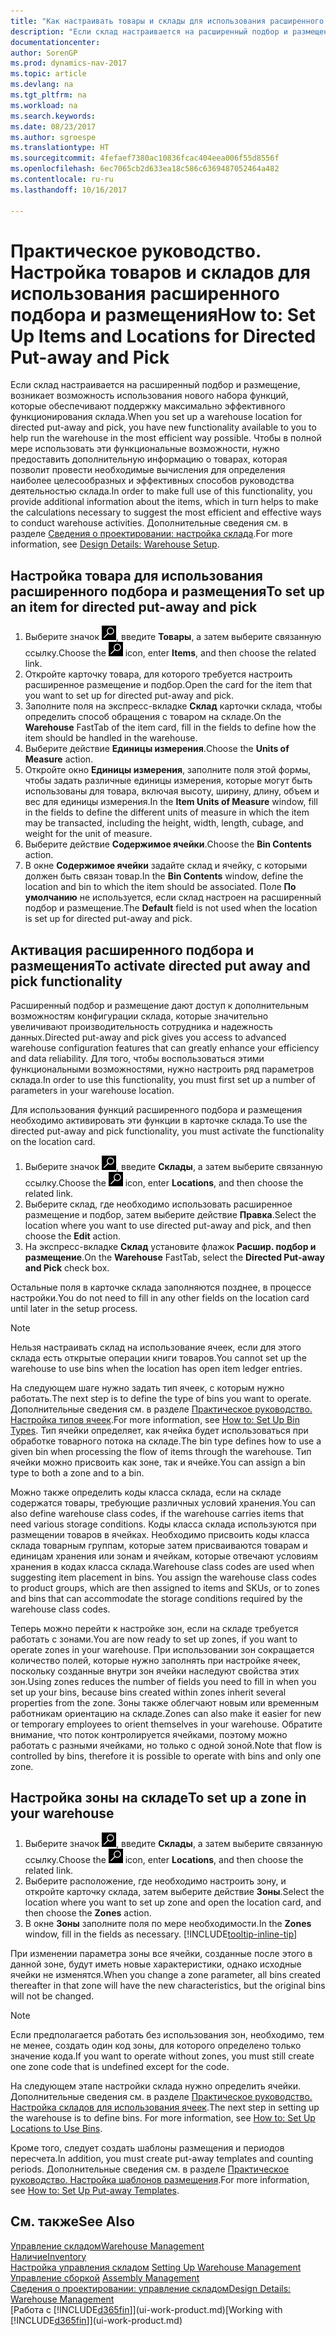 ```yaml
---
title: "Как настраивать товары и склады для использования расширенного подбора и размещения"
description: "Если склад настраивается на расширенный подбор и размещение, возникает возможность использования нового набора функций, которые обеспечивают поддержку максимально эффективного функционирования склада."
documentationcenter: 
author: SorenGP
ms.prod: dynamics-nav-2017
ms.topic: article
ms.devlang: na
ms.tgt_pltfrm: na
ms.workload: na
ms.search.keywords: 
ms.date: 08/23/2017
ms.author: sgroespe
ms.translationtype: HT
ms.sourcegitcommit: 4fefaef7380ac10836fcac404eea006f55d8556f
ms.openlocfilehash: 6ec7065cb2d633ea18c586c6369487052464a482
ms.contentlocale: ru-ru
ms.lasthandoff: 10/16/2017

---
```

# <a name="how-to-set-up-items-and-locations-for-directed-put-away-and-pick"></a><span data-ttu-id="1e2b1-103">Практическое руководство. Настройка товаров и складов для использования расширенного подбора и размещения</span><span class="sxs-lookup"><span data-stu-id="1e2b1-103">How to: Set Up Items and Locations for Directed Put-away and Pick</span></span>
<span data-ttu-id="1e2b1-104">Если склад настраивается на расширенный подбор и размещение, возникает возможность использования нового набора функций, которые обеспечивают поддержку максимально эффективного функционирования склада.</span><span class="sxs-lookup"><span data-stu-id="1e2b1-104">When you set up a warehouse location for directed put-away and pick, you have new functionality available to you to help run the warehouse in the most efficient way possible.</span></span> <span data-ttu-id="1e2b1-105">Чтобы в полной мере использовать эти функциональные возможности, нужно предоставить дополнительную информацию о товарах, которая позволит провести необходимые вычисления для определения наиболее целесообразных и эффективных способов руководства деятельностью склада.</span><span class="sxs-lookup"><span data-stu-id="1e2b1-105">In order to make full use of this functionality, you provide additional information about the items, which in turn helps to make the calculations necessary to suggest the most efficient and effective ways to conduct warehouse activities.</span></span> <span data-ttu-id="1e2b1-106">Дополнительные сведения см. в разделе [Сведения о проектировании: настройка склада](design-details-warehouse-setup.md).</span><span class="sxs-lookup"><span data-stu-id="1e2b1-106">For more information, see [Design Details: Warehouse Setup](design-details-warehouse-setup.md).</span></span>

## <a name="to-set-up-an-item-for-directed-put-away-and-pick"></a><span data-ttu-id="1e2b1-107">Настройка товара для использования расширенного подбора и размещения</span><span class="sxs-lookup"><span data-stu-id="1e2b1-107">To set up an item for directed put-away and pick</span></span>  
1.  <span data-ttu-id="1e2b1-108">Выберите значок ![Поиск страницы или отчета](media/ui-search/search_small.png "Значок поиска страницы или отчета"), введите **Товары**, а затем выберите связанную ссылку.</span><span class="sxs-lookup"><span data-stu-id="1e2b1-108">Choose the ![Search for Page or Report](media/ui-search/search_small.png "Search for Page or Report icon") icon, enter **Items**, and then choose the related link.</span></span>  
2.  <span data-ttu-id="1e2b1-109">Откройте карточку товара, для которого требуется настроить расширенное размещение и подбор.</span><span class="sxs-lookup"><span data-stu-id="1e2b1-109">Open the card for the item that you want to set up for directed put-away and pick.</span></span>
3. <span data-ttu-id="1e2b1-110">Заполните поля на экспресс-вкладке **Склад** карточки склада, чтобы определить способ обращения с товаром на складе.</span><span class="sxs-lookup"><span data-stu-id="1e2b1-110">On the **Warehouse** FastTab of the item card, fill in the fields to define how the item should be handled in the warehouse.</span></span>  
4.  <span data-ttu-id="1e2b1-111">Выберите действие **Единицы измерения**.</span><span class="sxs-lookup"><span data-stu-id="1e2b1-111">Choose the **Units of Measure** action.</span></span>
5. <span data-ttu-id="1e2b1-112">Откройте окно **Единицы измерения**, заполните поля этой формы, чтобы задать различные единицы измерения, которые могут быть использованы для товара, включая высоту, ширину, длину, объем и вес для единицы измерения.</span><span class="sxs-lookup"><span data-stu-id="1e2b1-112">In the **Item Units of Measure** window, fill in the fields to define the different units of measure in which the item may be transacted, including the height, width, length, cubage, and weight for the unit of measure.</span></span>
6. <span data-ttu-id="1e2b1-113">Выберите действие **Содержимое ячейки**.</span><span class="sxs-lookup"><span data-stu-id="1e2b1-113">Choose the **Bin Contents** action.</span></span>
7. <span data-ttu-id="1e2b1-114">В окне **Содержимое ячейки** задайте склад и ячейку, с которыми должен быть связан товар.</span><span class="sxs-lookup"><span data-stu-id="1e2b1-114">In the **Bin Contents** window, define the location and bin to which the item should be associated.</span></span> <span data-ttu-id="1e2b1-115">Поле **По умолчанию** не используется, если склад настроен на расширенный подбор и размещение.</span><span class="sxs-lookup"><span data-stu-id="1e2b1-115">The **Default** field is not used when the location is set up for directed put-away and pick.</span></span>  

## <a name="to-activate-directed-put-away-and-pick-functionality"></a><span data-ttu-id="1e2b1-116">Активация расширенного подбора и размещения</span><span class="sxs-lookup"><span data-stu-id="1e2b1-116">To activate directed put away and pick functionality</span></span>  
<span data-ttu-id="1e2b1-117">Расширенный подбор и размещение дают доступ к дополнительным возможностям конфигурации склада, которые значительно увеличивают производительность сотрудника и надежность данных.</span><span class="sxs-lookup"><span data-stu-id="1e2b1-117">Directed put-away and pick gives you access to advanced warehouse configuration features that can greatly enhance your efficiency and data reliability.</span></span> <span data-ttu-id="1e2b1-118">Для того, чтобы воспользоваться этими функциональными возможностями, нужно настроить ряд параметров склада.</span><span class="sxs-lookup"><span data-stu-id="1e2b1-118">In order to use this functionality, you must first set up a number of parameters in your warehouse location.</span></span>  

<span data-ttu-id="1e2b1-119">Для использования функций расширенного подбора и размещения необходимо активировать эти функции в карточке склада.</span><span class="sxs-lookup"><span data-stu-id="1e2b1-119">To use the directed put-away and pick functionality, you must activate the functionality on the location card.</span></span>    
1.  <span data-ttu-id="1e2b1-120">Выберите значок ![Поиск страницы или отчета](media/ui-search/search_small.png "Значок поиска страницы или отчета"), введите **Склады**, а затем выберите связанную ссылку.</span><span class="sxs-lookup"><span data-stu-id="1e2b1-120">Choose the ![Search for Page or Report](media/ui-search/search_small.png "Search for Page or Report icon") icon, enter **Locations**, and then choose the related link.</span></span>  
2.  <span data-ttu-id="1e2b1-121">Выберите склад, где необходимо использовать расширенное размещение и подбор, затем выберите действие **Правка**.</span><span class="sxs-lookup"><span data-stu-id="1e2b1-121">Select the location where you want to use directed put-away and pick, and then choose the **Edit** action.</span></span>  
3.  <span data-ttu-id="1e2b1-122">На экспресс-вкладке **Склад** установите флажок **Расшир. подбор и размещение**.</span><span class="sxs-lookup"><span data-stu-id="1e2b1-122">On the **Warehouse** FastTab, select the **Directed Put-away and Pick** check box.</span></span>  

<span data-ttu-id="1e2b1-123">Остальные поля в карточке склада заполняются позднее, в процессе настройки.</span><span class="sxs-lookup"><span data-stu-id="1e2b1-123">You do not need to fill in any other fields on the location card until later in the setup process.</span></span>  

> [!NOTE]  
>  <span data-ttu-id="1e2b1-124">Нельзя настраивать склад на использование ячеек, если для этого склада есть открытые операции книги товаров.</span><span class="sxs-lookup"><span data-stu-id="1e2b1-124">You cannot set up the warehouse to use bins when the location has open item ledger entries.</span></span>  

<span data-ttu-id="1e2b1-125">На следующем шаге нужно задать тип ячеек, с которым нужно работать.</span><span class="sxs-lookup"><span data-stu-id="1e2b1-125">The next step is to define the type of bins you want to operate.</span></span> <span data-ttu-id="1e2b1-126">Дополнительные сведения см. в разделе [Практическое руководство. Настройка типов ячеек](warehouse-how-to-set-up-bin-types.md).</span><span class="sxs-lookup"><span data-stu-id="1e2b1-126">For more information, see [How to: Set Up Bin Types](warehouse-how-to-set-up-bin-types.md).</span></span> <span data-ttu-id="1e2b1-127">Тип ячейки определяет, как ячейка будет использоваться при обработке товарного потока на складе.</span><span class="sxs-lookup"><span data-stu-id="1e2b1-127">The bin type defines how to use a given bin when processing the flow of items through the warehouse.</span></span> <span data-ttu-id="1e2b1-128">Тип ячейки можно присвоить как зоне, так и ячейке.</span><span class="sxs-lookup"><span data-stu-id="1e2b1-128">You can assign a bin type to both a zone and to a bin.</span></span>  

<span data-ttu-id="1e2b1-129">Можно также определить коды класса склада, если на складе содержатся товары, требующие различных условий хранения.</span><span class="sxs-lookup"><span data-stu-id="1e2b1-129">You can also define warehouse class codes, if the warehouse carries items that need various storage conditions.</span></span> <span data-ttu-id="1e2b1-130">Коды класса склада используются при размещении товаров в ячейках. Необходимо присвоить коды класса склада товарным группам, которые затем присваиваются товарам и единицам хранения или зонам и ячейкам, которые отвечают условиям хранения в кодах класса склада.</span><span class="sxs-lookup"><span data-stu-id="1e2b1-130">Warehouse class codes are used when suggesting item placement in bins. You assign the warehouse class codes to product groups, which are then assigned to items and SKUs, or to zones and bins that can accommodate the storage conditions required by the warehouse class codes.</span></span>  

<span data-ttu-id="1e2b1-131">Теперь можно перейти к настройке зон, если на складе требуется работать с зонами.</span><span class="sxs-lookup"><span data-stu-id="1e2b1-131">You are now ready to set up zones, if you want to operate zones in your warehouse.</span></span> <span data-ttu-id="1e2b1-132">При использовании зон сокращается количество полей, которые нужно заполнять при настройке ячеек, поскольку созданные внутри зон ячейки наследуют свойства этих зон.</span><span class="sxs-lookup"><span data-stu-id="1e2b1-132">Using zones reduces the number of fields you need to fill in when you set up your bins, because bins created within zones inherit several properties from the zone.</span></span> <span data-ttu-id="1e2b1-133">Зоны также облегчают новым или временным работникам ориентацию на складе.</span><span class="sxs-lookup"><span data-stu-id="1e2b1-133">Zones can also make it easier for new or temporary employees to orient themselves in your warehouse.</span></span> <span data-ttu-id="1e2b1-134">Обратите внимание, что поток контролируется ячейками, поэтому можно работать с разными ячейками, но только с одной зоной.</span><span class="sxs-lookup"><span data-stu-id="1e2b1-134">Note that flow is controlled by bins, therefore it is possible to operate with bins and only one zone.</span></span>  

## <a name="to-set-up-a-zone-in-your-warehouse"></a><span data-ttu-id="1e2b1-135">Настройка зоны на складе</span><span class="sxs-lookup"><span data-stu-id="1e2b1-135">To set up a zone in your warehouse</span></span>  
1.  <span data-ttu-id="1e2b1-136">Выберите значок ![Поиск страницы или отчета](media/ui-search/search_small.png "Значок поиска страницы или отчета"), введите **Склады**, а затем выберите связанную ссылку.</span><span class="sxs-lookup"><span data-stu-id="1e2b1-136">Choose the ![Search for Page or Report](media/ui-search/search_small.png "Search for Page or Report icon") icon, enter **Locations**, and then choose the related link.</span></span>  
2.  <span data-ttu-id="1e2b1-137">Выберите расположение, где необходимо настроить зону, и откройте карточку склада, затем выберите действие **Зоны**.</span><span class="sxs-lookup"><span data-stu-id="1e2b1-137">Select the location where you want to set up zone and open the location card, and then choose the **Zones** action.</span></span>  
3.  <span data-ttu-id="1e2b1-138">В окне **Зоны** заполните поля по мере необходимости.</span><span class="sxs-lookup"><span data-stu-id="1e2b1-138">In the **Zones** window, fill in the fields as necessary.</span></span> [!INCLUDE[tooltip-inline-tip](includes/tooltip-inline-tip_md.md)]  

<span data-ttu-id="1e2b1-139">При изменении параметра зоны все ячейки, созданные после этого в данной зоне, будут иметь новые характеристики, однако исходные ячейки не изменятся.</span><span class="sxs-lookup"><span data-stu-id="1e2b1-139">When you change a zone parameter, all bins created thereafter in that zone will have the new characteristics, but the original bins will not be changed.</span></span>  

> [!NOTE]  
>  <span data-ttu-id="1e2b1-140">Если предполагается работать без использования зон, необходимо, тем не менее, создать один код зоны, для которого определено только значение кода.</span><span class="sxs-lookup"><span data-stu-id="1e2b1-140">If you want to operate without zones, you must still create one zone code that is undefined except for the code.</span></span>  

<span data-ttu-id="1e2b1-141">На следующем этапе настройки склада нужно определить ячейки. Дополнительные сведения см. в разделе [Практическое руководство. Настройка складов для использования ячеек](warehouse-how-to-set-up-locations-to-use-bins.md).</span><span class="sxs-lookup"><span data-stu-id="1e2b1-141">The next step in setting up the warehouse is to define bins. For more information, see [How to: Set Up Locations to Use Bins](warehouse-how-to-set-up-locations-to-use-bins.md).</span></span>  

<span data-ttu-id="1e2b1-142">Кроме того, следует создать шаблоны размещения и периодов пересчета.</span><span class="sxs-lookup"><span data-stu-id="1e2b1-142">In addition, you must create put-away templates and counting periods.</span></span> <span data-ttu-id="1e2b1-143">Дополнительные сведения см. в разделе [Практическое руководство. Настройка шаблонов размещения](warehouse-how-to-set-up-put-away-templates.md).</span><span class="sxs-lookup"><span data-stu-id="1e2b1-143">For more information, see [How to: Set Up Put-away Templates](warehouse-how-to-set-up-put-away-templates.md).</span></span>  

## <a name="see-also"></a><span data-ttu-id="1e2b1-144">См. также</span><span class="sxs-lookup"><span data-stu-id="1e2b1-144">See Also</span></span>  
[<span data-ttu-id="1e2b1-145">Управление складом</span><span class="sxs-lookup"><span data-stu-id="1e2b1-145">Warehouse Management</span></span>](warehouse-manage-warehouse.md)  
[<span data-ttu-id="1e2b1-146">Наличие</span><span class="sxs-lookup"><span data-stu-id="1e2b1-146">Inventory</span></span>](inventory-manage-inventory.md)  
<span data-ttu-id="1e2b1-147">[Настройка управления складом](warehouse-setup-warehouse.md)   </span><span class="sxs-lookup"><span data-stu-id="1e2b1-147">[Setting Up Warehouse Management](warehouse-setup-warehouse.md)   </span></span>  
<span data-ttu-id="1e2b1-148">[Управление сборкой](assembly-assemble-items.md)  </span><span class="sxs-lookup"><span data-stu-id="1e2b1-148">[Assembly Management](assembly-assemble-items.md)  </span></span>  
[<span data-ttu-id="1e2b1-149">Сведения о проектировании: управление складом</span><span class="sxs-lookup"><span data-stu-id="1e2b1-149">Design Details: Warehouse Management</span></span>](design-details-warehouse-management.md)  
<span data-ttu-id="1e2b1-150">[Работа с [!INCLUDE[d365fin](includes/d365fin_md.md)]](ui-work-product.md)</span><span class="sxs-lookup"><span data-stu-id="1e2b1-150">[Working with [!INCLUDE[d365fin](includes/d365fin_md.md)]](ui-work-product.md)</span></span>  

